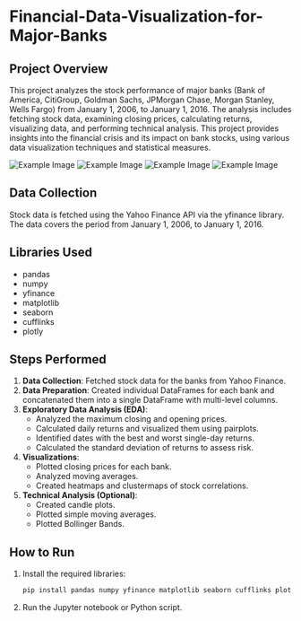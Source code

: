 # Financial-Data-Visualization-for-Major-Banks

## Project Overview

This project analyzes the stock performance of major banks (Bank of America, CitiGroup, Goldman Sachs, JPMorgan Chase, Morgan Stanley, Wells Fargo) from January 1, 2006, to January 1, 2016. The analysis includes fetching stock data, examining closing prices, calculating returns, visualizing data, and performing technical analysis. This project provides insights into the financial crisis and its impact on bank stocks, using various data visualization techniques and statistical measures.

![Example Image](https://github.com/Yatharth-0413/Financial-Data-Visualization-for-Major-Banks/blob/main/Heatmap%20of%20Correlations.png)
![Example Image](https://github.com/Yatharth-0413/Financial-Data-Visualization-for-Major-Banks/blob/main/Line%20Plot%20of%20Close%20Prices.png)
![Example Image](https://github.com/Yatharth-0413/Financial-Data-Visualization-for-Major-Banks/blob/main/pairplot.png)
![Example Image](https://github.com/Yatharth-0413/Financial-Data-Visualization-for-Major-Banks/blob/main/Distribution%20Plot%20for%202015%20Returns%20of%20Morgan%20Stanley.png)
## Data Collection

Stock data is fetched using the Yahoo Finance API via the yfinance library. The data covers the period from January 1, 2006, to January 1, 2016.

## Libraries Used

- pandas
- numpy
- yfinance
- matplotlib
- seaborn
- cufflinks
- plotly

## Steps Performed

1. **Data Collection**: Fetched stock data for the banks from Yahoo Finance.
2. **Data Preparation**: Created individual DataFrames for each bank and concatenated them into a single DataFrame with multi-level columns.
3. **Exploratory Data Analysis (EDA)**:
   - Analyzed the maximum closing and opening prices.
   - Calculated daily returns and visualized them using pairplots.
   - Identified dates with the best and worst single-day returns.
   - Calculated the standard deviation of returns to assess risk.
4. **Visualizations**:
   - Plotted closing prices for each bank.
   - Analyzed moving averages.
   - Created heatmaps and clustermaps of stock correlations.
5. **Technical Analysis (Optional)**:
   - Created candle plots.
   - Plotted simple moving averages.
   - Plotted Bollinger Bands.

## How to Run

1. Install the required libraries:
   ```bash
   pip install pandas numpy yfinance matplotlib seaborn cufflinks plotly
2. Run the Jupyter notebook or Python script.
